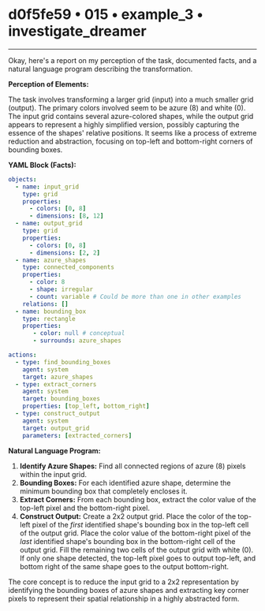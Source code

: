 # d0f5fe59 • 015 • example_3 • investigate_dreamer

---
Okay, here's a report on my perception of the task, documented facts, and a natural language program describing the transformation.

**Perception of Elements:**

The task involves transforming a larger grid (input) into a much smaller grid (output). The primary colors involved seem to be azure (8) and white (0). The input grid contains several azure-colored shapes, while the output grid appears to represent a highly simplified version, possibly capturing the essence of the shapes' relative positions. It seems like a process of extreme reduction and abstraction, focusing on top-left and bottom-right corners of bounding boxes.

**YAML Block (Facts):**



```yaml
objects:
  - name: input_grid
    type: grid
    properties:
      - colors: [0, 8]
      - dimensions: [8, 12]
  - name: output_grid
    type: grid
    properties:
      - colors: [0, 8]
      - dimensions: [2, 2]
  - name: azure_shapes
    type: connected_components
    properties:
      - color: 8
      - shape: irregular
      - count: variable # Could be more than one in other examples
    relations: []
  - name: bounding_box
    type: rectangle
    properties:
       - color: null # conceptual
       - surrounds: azure_shapes

actions:
  - type: find_bounding_boxes
    agent: system
    target: azure_shapes
  - type: extract_corners
    agent: system
    target: bounding_boxes
    properties: [top_left, bottom_right]
  - type: construct_output
    agent: system
    target: output_grid
    parameters: [extracted_corners]

```



**Natural Language Program:**

1. **Identify Azure Shapes:** Find all connected regions of azure (8) pixels within the input grid.
2. **Bounding Boxes:** For each identified azure shape, determine the minimum bounding box that completely encloses it.
3. **Extract Corners:** From each bounding box, extract the color value of the top-left pixel and the bottom-right pixel.
4. **Construct Output:** Create a 2x2 output grid. Place the color of the top-left pixel of the *first* identified shape's bounding box in the top-left cell of the output grid. Place the color value of the bottom-right pixel of the *last* identified shape's bounding box in the bottom-right cell of the output grid. Fill the remaining two cells of the output grid with white (0). If only one shape detected, the top-left pixel goes to output top-left, and bottom right of the same shape goes to the output bottom-right.

The core concept is to reduce the input grid to a 2x2 representation by identifying the bounding boxes of azure shapes and extracting key corner pixels to represent their spatial relationship in a highly abstracted form.


